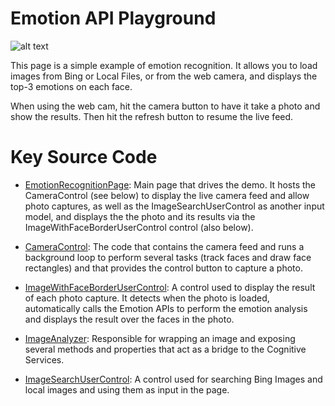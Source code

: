 # Emotion API Playground

![alt text](https://github.com/Microsoft/Cognitive-Samples-IntelligentKiosk/blob/master/Documentation/EmotionAPIRecognitionPlayground.png "Emotion API Playground")

This page is a simple example of emotion recognition. It allows you to load images from Bing or Local Files, or from the web camera, and displays the top-3 emotions on each face.

When using the web cam, hit the camera button to have it take a photo and show the results. Then hit the refresh button to resume the live feed.

# Key Source Code

* [EmotionRecognitionPage](../Kiosk/Views/EmotionRecognitionPage.xaml.cs): Main page that drives the demo. It hosts the CameraControl (see below) to display the live camera feed and allow photo captures, as well as the ImageSearchUserControl as another input model, and displays the the photo and its results via the ImageWithFaceBorderUserControl control (also below).

* [CameraControl](../Kiosk/Controls/CameraControl.xaml.cs): The code that contains the camera feed and runs a background loop to perform several tasks (track faces and draw face rectangles) and that provides the control button to capture a photo.

* [ImageWithFaceBorderUserControl](../Kiosk/Controls/ImageWithFaceBorderUserControl.xaml.cs): A control used to display the result of each photo capture. It detects when the photo is loaded, automatically calls the Emotion APIs to perform the emotion analysis and displays the result over the faces in the photo.

* [ImageAnalyzer](../Kiosk/ServiceHelpers/ImageAnalyzer.cs): Responsible for wrapping an image and exposing several methods and properties that act as a bridge to the Cognitive Services.

* [ImageSearchUserControl](../Kiosk/Controls/ImageSearchUserControl.xaml.cs): A control used for searching Bing Images and local images and using them as input in the page.
